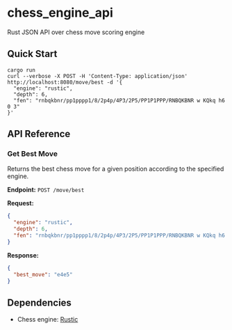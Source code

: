 # chess_engine_api

Rust JSON API over chess move scoring engine

## Quick Start

```shell
cargo run
curl --verbose -X POST -H 'Content-Type: application/json' http://localhost:8080/move/best -d '{
  "engine": "rustic",
  "depth": 6,
  "fen": "rnbqkbnr/pp1pppp1/8/2p4p/4P3/2P5/PP1P1PPP/RNBQKBNR w KQkq h6 0 3"
}'
```

## API Reference

### Get Best Move

Returns the best chess move for a given position according to the specified engine.

**Endpoint:** `POST /move/best`

**Request:**
```json
{
  "engine": "rustic",
  "depth": 6,
  "fen": "rnbqkbnr/pp1pppp1/8/2p4p/4P3/2P5/PP1P1PPP/RNBQKBNR w KQkq h6 0 3"
}
```

**Response:**
```json
{
  "best_move": "e4e5"
}
```

## Dependencies

- Chess engine: [Rustic](https://github.com/mvanthoor/rustic)
